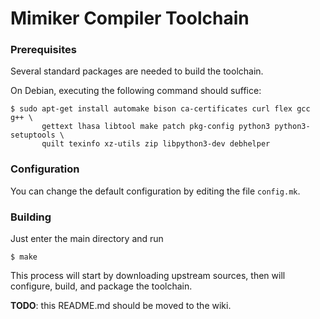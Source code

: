 Mimiker Compiler Toolchain
=============================

### Prerequisites

Several standard packages are needed to build the toolchain.  

On Debian, executing the following command should suffice:

```
$ sudo apt-get install automake bison ca-certificates curl flex gcc g++ \
       gettext lhasa libtool make patch pkg-config python3 python3-setuptools \
       quilt texinfo xz-utils zip libpython3-dev debhelper
```

### Configuration

You can change the default configuration by editing the file `config.mk`.

### Building

Just enter the main directory and run
```
$ make
```

This process will start by downloading upstream sources, then
will configure, build, and package the toolchain.

**TODO**: this README.md should be moved to the wiki.
